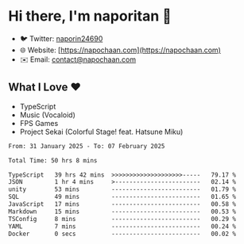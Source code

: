 # Hi there, I'm naporitan 👋

- 🐦 Twitter: [naporin24690](https://twitter.com/naporin24690)
- 🌐 Website: [https://napochaan.com](https://napochaan.com)
- ✉️ Email: [contact@napochaan.com](mailto:contact@napochaan.com)

## What I Love ❤️
- TypeScript
- Music (Vocaloid)
- FPS Games
- Project Sekai (Colorful Stage! feat. Hatsune Miku)

<!--START_SECTION:waka-->

```txt
From: 31 January 2025 - To: 07 February 2025

Total Time: 50 hrs 8 mins

TypeScript   39 hrs 42 mins  >>>>>>>>>>>>>>>>>>>>-----   79.17 %
JSON         1 hr 4 mins     >------------------------   02.14 %
unity        53 mins         -------------------------   01.79 %
SQL          49 mins         -------------------------   01.65 %
JavaScript   17 mins         -------------------------   00.58 %
Markdown     15 mins         -------------------------   00.53 %
TSConfig     8 mins          -------------------------   00.29 %
YAML         7 mins          -------------------------   00.24 %
Docker       0 secs          -------------------------   00.02 %
```

<!--END_SECTION:waka-->

